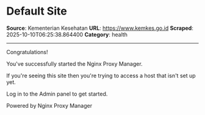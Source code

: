 # Default Site

**Source**: Kementerian Kesehatan
**URL**: https://www.kemkes.go.id
**Scraped**: 2025-10-10T06:25:38.864400
**Category**: health

---

Congratulations!

You've successfully started the Nginx Proxy Manager.

If you're seeing this site then you're trying to access a host that isn't set up yet.

Log in to the Admin panel to get started.

Powered by Nginx Proxy Manager
